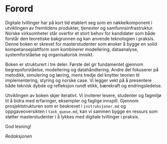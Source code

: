 # Forord

Digitale tvillinger har på kort tid etablert seg som en nøkkelkomponent i utviklingen av fremtidens produkter, tjenester og samfunnsinfrastruktur. Norske virksomheter står overfor et stort behov for kandidater som både forstår den teoretiske bakgrunnen og kan anvende teknologien i praksis. Denne boken er skrevet for masterstudenter som ønsker å bygge en solid kompetanseplattform som kombinerer modellering, dataanalyse, systemforståelse og organisatorisk innsikt.

Boken er strukturert i tre deler. Første del gir fundamentet gjennom begrepsforståelse, modellering og datahåndtering. Andre del fokuserer på metodikk, simulering og læring, mens tredje del knytter teorien til implementering, styring og norske case. Vi legger vekt på å presentere både teknisk dybde og refleksjon rundt etikk, bærekraft og endringsledelse.

Utviklingen av boken skjer iterativt. Vi inviterer lesere, studenter og fagmiljø til å bidra med erfaringer, eksempler og faglige innspill. Gjennom prosjektstrukturen som er beskrevet i `instruksjoner.md` og oppgaveoversikten i `task_queue.md`, kan vi sammen bygge en ressurs som støtter masterstudenter i å lykkes med digitale tvillinger i praksis.

God lesning!

*Redaksjonen*
